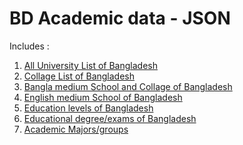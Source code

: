 # BD Academic data  - JSON

Includes :
1. [All University List of Bangladesh](https://github.com/solaimanshadin/bd-academic-data/blob/main/universities.json "( University List of Bangladesh JSON)")
2. [Collage List of Bangladesh](https://github.com/solaimanshadin/bd-academic-data/blob/main/collages.json "Collage List of Bangladesh JSON")
3. [Bangla medium School and Collage of Bangladesh](https://github.com/solaimanshadin/bd-academic-data/blob/main/banglaMediumSchools.json "School List JSON")
4. [English medium School of Bangladesh](https://github.com/solaimanshadin/bd-academic-data/blob/main/englishMediumSchools.json "English medium Schools JSON")
5. [Education levels of Bangladesh](https://github.com/solaimanshadin/bd-academic-data/blob/main/eduLevels.json "Education levels of Bangladesh JSON")
6. [Educational degree/exams of Bangladesh](https://github.com/solaimanshadin/bd-academic-data/blob/main/examTitles.json "Educational degree/exams of Bangladesh JSON")
7. [Academic Majors/groups](https://github.com/solaimanshadin/bd-academic-data/blob/main/academicMajors.json "Academic Majors/groups")
